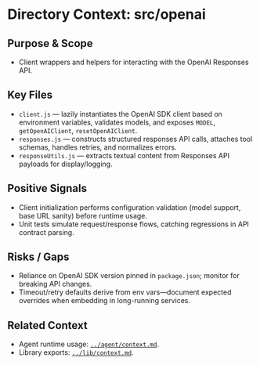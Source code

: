 # Directory Context: src/openai

## Purpose & Scope

- Client wrappers and helpers for interacting with the OpenAI Responses API.

## Key Files

- `client.js` — lazily instantiates the OpenAI SDK client based on environment variables, validates models, and exposes `MODEL`, `getOpenAIClient`, `resetOpenAIClient`.
- `responses.js` — constructs structured responses API calls, attaches tool schemas, handles retries, and normalizes errors.
- `responseUtils.js` — extracts textual content from Responses API payloads for display/logging.

## Positive Signals

- Client initialization performs configuration validation (model support, base URL sanity) before runtime usage.
- Unit tests simulate request/response flows, catching regressions in API contract parsing.

## Risks / Gaps

- Reliance on OpenAI SDK version pinned in `package.json`; monitor for breaking API changes.
- Timeout/retry defaults derive from env vars—document expected overrides when embedding in long-running services.

## Related Context

- Agent runtime usage: [`../agent/context.md`](../agent/context.md).
- Library exports: [`../lib/context.md`](../lib/context.md).
